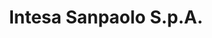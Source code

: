 ---
CF del Contraente: '00799960158'
title: Intesa Sanpaolo S.p.A.
lang: it
child_of_ref: partner-qualificati-elenco
---